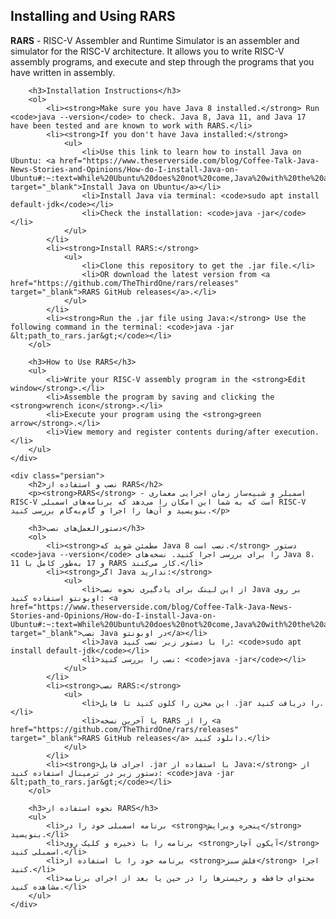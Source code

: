 <div class="container">
    <div class="english">
        <h2>Installing and Using RARS</h2>
        <p><strong>RARS</strong> - RISC-V Assembler and Runtime Simulator is an assembler and simulator for the RISC-V architecture. It allows you to write RISC-V assembly programs, and execute and step through the programs that you have written in assembly.</p>

        <h3>Installation Instructions</h3>
        <ol>
            <li><strong>Make sure you have Java 8 installed.</strong> Run <code>java --version</code> to check. Java 8, Java 11, and Java 17 have been tested and are known to work with RARS.</li>
            <li><strong>If you don't have Java installed:</strong>
                <ul>
                    <li>Use this link to learn how to install Java on Ubuntu: <a href="https://www.theserverside.com/blog/Coffee-Talk-Java-News-Stories-and-Opinions/How-do-I-install-Java-on-Ubuntu#:~:text=While%20Ubuntu%20does%20not%20come,Java%20with%20the%20apt%20command" target="_blank">Install Java on Ubuntu</a></li>
                    <li>Install Java via terminal: <code>sudo apt install default-jdk</code></li>
                    <li>Check the installation: <code>java -jar</code></li>
                </ul>
            </li>
            <li><strong>Install RARS:</strong>
                <ul>
                    <li>Clone this repository to get the .jar file.</li>
                    <li>OR download the latest version from <a href="https://github.com/TheThirdOne/rars/releases" target="_blank">RARS GitHub releases</a>.</li>
                </ul>
            </li>
            <li><strong>Run the .jar file using Java:</strong> Use the following command in the terminal: <code>java -jar &lt;path_to_rars.jar&gt;</code></li>
        </ol>

        <h3>How to Use RARS</h3>
        <ul>
            <li>Write your RISC-V assembly program in the <strong>Edit window</strong>.</li>
            <li>Assemble the program by saving and clicking the <strong>wrench icon</strong>.</li>
            <li>Execute your program using the <strong>green arrow</strong>.</li>
            <li>View memory and register contents during/after execution.</li>
        </ul>
    </div>

    <div class="persian">
        <h2>نصب و استفاده از RARS</h2>
        <p><strong>RARS</strong> - اسمبلر و شبیه‌ساز زمان اجرایی معماری RISC-V است که به شما این امکان را می‌دهد که برنامه‌های اسمبلی RISC-V بنویسید و آن‌ها را اجرا و گام‌به‌گام بررسی کنید.</p>

        <h3>دستورالعمل‌های نصب</h3>
        <ol>
            <li><strong>مطمئن شوید که Java 8 نصب است.</strong> دستور <code>java --version</code> را برای بررسی اجرا کنید. نسخه‌های Java 8، 11 و 17 به‌طور کامل با RARS کار می‌کنند.</li>
            <li><strong>اگر Java ندارید:</strong>
                <ul>
                    <li>از این لینک برای یادگیری نحوه نصب Java بر روی اوبونتو استفاده کنید: <a href="https://www.theserverside.com/blog/Coffee-Talk-Java-News-Stories-and-Opinions/How-do-I-install-Java-on-Ubuntu#:~:text=While%20Ubuntu%20does%20not%20come,Java%20with%20the%20apt%20command" target="_blank">نصب Java در اوبونتو</a></li>
                    <li>Java را با دستور زیر نصب کنید: <code>sudo apt install default-jdk</code></li>
                    <li>نصب را بررسی کنید: <code>java -jar</code></li>
                </ul>
            </li>
            <li><strong>نصب RARS:</strong>
                <ul>
                    <li>این مخزن را کلون کنید تا فایل .jar را دریافت کنید.</li>
                    <li>یا آخرین نسخه RARS را از <a href="https://github.com/TheThirdOne/rars/releases" target="_blank">RARS GitHub releases</a> دانلود کنید.</li>
                </ul>
            </li>
            <li><strong>اجرای فایل .jar با استفاده از Java:</strong> از دستور زیر در ترمینال استفاده کنید: <code>java -jar &lt;path_to_rars.jar&gt;</code></li>
        </ol>

        <h3>نحوه استفاده از RARS</h3>
        <ul>
            <li>برنامه اسمبلی خود را در <strong>پنجره ویرایش</strong> بنویسید.</li>
            <li>برنامه را با ذخیره و کلیک روی <strong>آیکون آچار</strong> اسمبلی کنید.</li>
            <li>برنامه خود را با استفاده از <strong>فلش سبز</strong> اجرا کنید.</li>
            <li>محتوای حافظه و رجیسترها را در حین یا بعد از اجرای برنامه مشاهده کنید.</li>
        </ul>
    </div>
</div>
